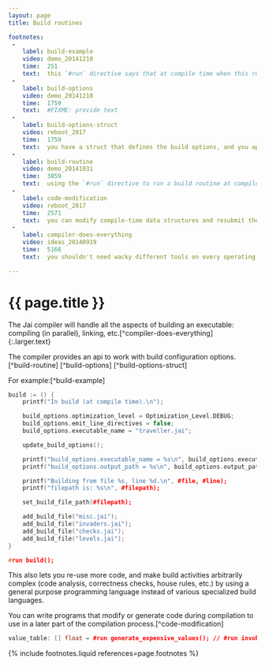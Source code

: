 ```yaml
---
layout: page
title: Build routines

footnotes:
 -
    label: build-example
    video: demo_20141210
    time:  251
    text:  this `#run` directive says that at compile time when this run directive is hit, we're going to run this function and anything else that needs to get compiled to make that function work.
 -
    label: build-options
    video: demo_20141210
    time:  1759
    text:  #FIXME: provide text
 -
    label: build-options-struct
    video: reboot_2017
    time:  1759
    text:  you have a struct that defines the build options, and you apply those build options to the compiler workspace.
 -
    label: build-routine
    video: demo_20141031
    time:  3859
    text:  using the `#run` directive to run a build routine at compile time.
 -
    label: code-modification
    video: reboot_2017
    time:  2571
    text:  you can modify compile-time data structures and resubmit them.
 -
    label: compiler-does-everything
    video: ideas_20140919
    time:  5166
    text:  you shouldn't need wacky different tools on every operating system. you should need the compiler and your source code and that's all.

---
```



# {{ page.title }}


The Jai compiler will handle all the aspects of building an executable: compiling (in parallel), linking, etc.[^compiler-does-everything]
{:.larger.text}

The compiler provides an api to work with build configuration options.[^build-routine]&nbsp;[^build-options]&nbsp;[^build-options-struct]

For example:[^build-example]

```cpp
build := () {
    printf("In build (at compile time).\n");

    build_options.optimization_level = Optimization_Level.DEBUG;
    build_options.emit_line_directives = false;
    build_options.executable_name = "traveller.jai";

    update_build_options();

    printf("build_options.executable_name = %s\n", build_options.executable_name);
    printf("build_options.output_path = %s\n", build_options.output_path);

    printf("Building from file %s, line %d.\n", #file, #line);
    printf("filepath is: %s\n", #filepath);

    set_build_file_path(#filepath);

    add_build_file("misc.jai");
    add_build_file("invaders.jai");
    add_build_file("checks.jai");
    add_build_file("levels.jai");
}

#run build();
```

This also lets you re-use more code, and make build activities arbitrarily complex (code analysis, correctness checks, house rules, etc.) by using a general purpose programming language instead of various specialized build languages.

You can write programs that modify or generate code during compilation to use in a later part of the compilation process.[^code-modification]

```cpp
value_table: [] float = #run generate_expensive_values(); // #run invokes the compile time execution
```


{% include footnotes.liquid references=page.footnotes %}
